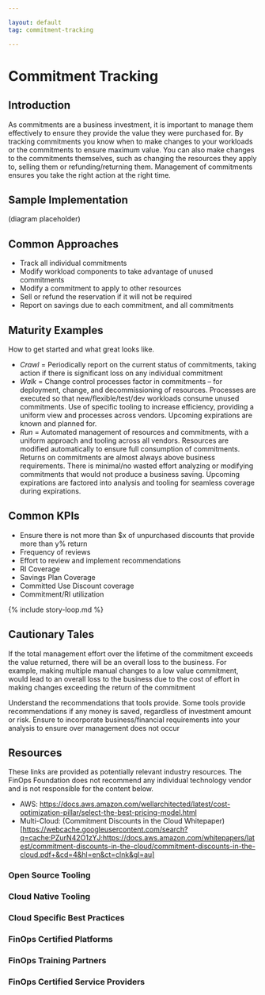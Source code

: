 ```yaml
---

layout: default
tag: commitment-tracking

---
```


# Commitment Tracking

## Introduction

As commitments are a business investment, it is important to manage them effectively to ensure they provide the value they were purchased for. By tracking commitments you know when to make changes to your workloads or the commitments to ensure maximum value. You can also make changes to the commitments themselves, such as changing the resources they apply to, selling them or refunding/returning them. Management of commitments ensures you take the right action at the right time.

## Sample Implementation
(diagram placeholder)

## Common Approaches

- Track all individual commitments
- Modify workload components to take advantage of unused commitments
- Modify a commitment to apply to other resources
- Sell or refund the reservation if it will not be required
- Report on savings due to each commitment, and all commitments


## Maturity Examples

How to get started and what great looks like.

- *Crawl* = Periodically report on the current status of commitments, taking action if there is significant loss on any individual commitment
- *Walk* = Change control processes factor in commitments – for deployment, change, and decommissioning of resources. Processes are executed so that new/flexible/test/dev workloads consume unused commitments. Use of specific tooling to increase efficiency, providing a uniform view and processes across vendors. Upcoming expirations are known and planned for.
- *Run* = Automated management of resources and commitments, with a uniform approach and tooling across all vendors. Resources are modified automatically to ensure full consumption of commitments. Returns on commitments are almost always above business requirements. There is minimal/no wasted effort analyzing or modifying commitments that would not produce a business saving. Upcoming expirations are factored into analysis and tooling for seamless coverage during expirations.


## Common KPIs

- Ensure there is not more than $x of unpurchased discounts that provide more than y% return
- Frequency of reviews
- Effort to review and implement recommendations
- RI Coverage
- Savings Plan Coverage
- Committed Use Discount coverage
- Commitment/RI utilization

{% include story-loop.md %}

## Cautionary Tales

If the total management effort over the lifetime of the commitment exceeds the value returned, there will be an overall loss to the business. For example, making multiple manual changes to a low value commitment, would lead to an overall loss to the business due to the cost of effort in making changes exceeding the return of the commitment

Understand the recommendations that tools provide. Some tools provide recommendations if any money is saved, regardless of investment amount or risk. Ensure to incorporate business/financial requirements into your analysis to ensure over management does not occur



## Resources

These links are provided as potentially relevant industry resources. The FinOps Foundation does not recommend any individual technology vendor and is not responsible for the content below.

- AWS: https://docs.aws.amazon.com/wellarchitected/latest/cost-optimization-pillar/select-the-best-pricing-model.html
- Multi-Cloud: (Commitment Discounts in the Cloud Whitepaper)[https://webcache.googleusercontent.com/search?q=cache:PZurN42O1zYJ:https://docs.aws.amazon.com/whitepapers/latest/commitment-discounts-in-the-cloud/commitment-discounts-in-the-cloud.pdf+&cd=4&hl=en&ct=clnk&gl=au]

### Open Source Tooling
### Cloud Native Tooling
### Cloud Specific Best Practices
### FinOps Certified Platforms
### FinOps Training Partners
### FinOps Certified Service Providers

